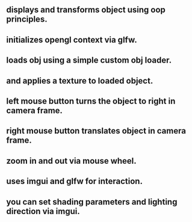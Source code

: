 
## displays and transforms object using oop principles. 

## initializes opengl context via glfw. 

## loads obj using a simple custom obj loader.

## and applies a texture to loaded object. 

## left mouse button turns the object to right in camera frame. 

## right mouse button translates object in camera frame.

## zoom in and out via mouse wheel.

## uses imgui and glfw for interaction. 

## you can set shading parameters and lighting direction via imgui. 




